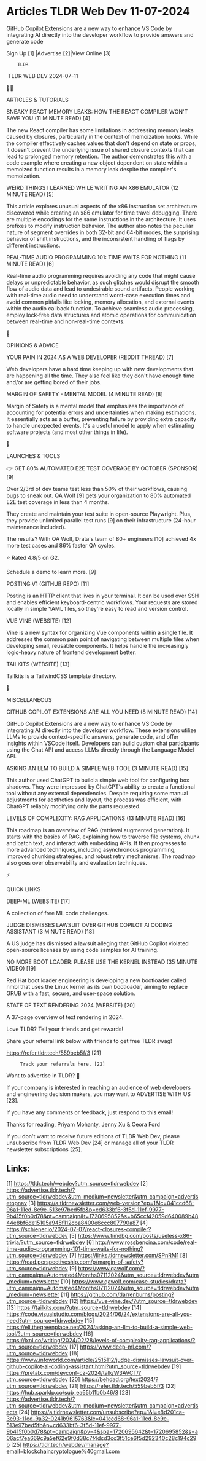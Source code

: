 # Articles TLDR Web Dev 11-07-2024

GitHub Copilot Extensions are a new way to enhance VS Code by
integrating AI directly into the developer workflow to provide answers
and generate code  

 Sign Up [1] |Advertise [2]|View Online [3] 

		TLDR 

 TLDR WEB DEV 2024-07-11

🧑‍💻 

ARTICLES & TUTORIALS

 SNEAKY REACT MEMORY LEAKS: HOW THE REACT COMPILER WON'T SAVE YOU (11
MINUTE READ) [4] 

 The new React compiler has some limitations in addressing memory
leaks caused by closures, particularly in the context of memoization
hooks. While the compiler effectively caches values that don't depend
on state or props, it doesn't prevent the underlying issue of shared
closure contexts that can lead to prolonged memory retention. The
author demonstrates this with a code example where creating a new
object dependent on state within a memoized function results in a
memory leak despite the compiler's memoization. 

 WEIRD THINGS I LEARNED WHILE WRITING AN X86 EMULATOR (12 MINUTE READ)
[5] 

 This article explores unusual aspects of the x86 instruction set
architecture discovered while creating an x86 emulator for time travel
debugging. There are multiple encodings for the same instructions in
the architecture. It uses prefixes to modify instruction behavior. The
author also notes the peculiar nature of segment overrides in both
32-bit and 64-bit modes, the surprising behavior of shift
instructions, and the inconsistent handling of flags by different
instructions. 

 REAL-TIME AUDIO PROGRAMMING 101: TIME WAITS FOR NOTHING (11 MINUTE
READ) [6] 

 Real-time audio programming requires avoiding any code that might
cause delays or unpredictable behavior, as such glitches would disrupt
the smooth flow of audio data and lead to undesirable sound artifacts.
People working with real-time audio need to understand worst-case
execution times and avoid common pitfalls like locking, memory
allocation, and external events within the audio callback function. To
achieve seamless audio processing, employ lock-free data structures
and atomic operations for communication between real-time and
non-real-time contexts. 

🧠 

OPINIONS & ADVICE

 YOUR PAIN IN 2024 AS A WEB DEVELOPER (REDDIT THREAD) [7] 

 Web developers have a hard time keeping up with new developments that
are happening all the time. They also feel like they don't have enough
time and/or are getting bored of their jobs. 

 MARGIN OF SAFETY - MENTAL MODEL (4 MINUTE READ) [8] 

 Margin of Safety is a mental model that emphasizes the importance of
accounting for potential errors and uncertainties when making
estimations. It essentially acts as a buffer, preventing failure by
providing extra capacity to handle unexpected events. It's a useful
model to apply when estimating software projects (and most other
things in life). 

🚀 

LAUNCHES & TOOLS

 👉 GET 80% AUTOMATED E2E TEST COVERAGE BY OCTOBER (SPONSOR) [9] 

 Over 2/3rd of dev teams test less than 50% of their workflows,
causing bugs to sneak out. QA Wolf [9] gets your organization to 80%
automated E2E test coverage in less than 4 months.

They create and maintain your test suite in open-source Playwright.
Plus, they provide unlimited parallel test runs [9] on their
infrastructure (24-hour maintenance included).

The results? With QA Wolf, Drata's team of 80+ engineers [10] achieved
4x more test cases and 86% faster QA cycles.

⭐ Rated 4.8/5 on G2.

Schedule a demo to learn more. [9]

 POSTING V1 (GITHUB REPO) [11] 

 Posting is an HTTP client that lives in your terminal. It can be used
over SSH and enables efficient keyboard-centric workflows. Your
requests are stored locally in simple YAML files, so they're easy to
read and version control. 

 VUE VINE (WEBSITE) [12] 

 Vine is a new syntax for organizing Vue components within a single
file. It addresses the common pain point of navigating between
multiple files when developing small, reusable components. It helps
handle the increasingly logic-heavy nature of frontend development
better. 

 TAILKITS (WEBSITE) [13] 

 Tailkits is a TailwindCSS template directory. 

🎁 

MISCELLANEOUS

 GITHUB COPILOT EXTENSIONS ARE ALL YOU NEED (8 MINUTE READ) [14] 

 GitHub Copilot Extensions are a new way to enhance VS Code by
integrating AI directly into the developer workflow. These extensions
utilize LLMs to provide context-specific answers, generate code, and
offer insights within VSCode itself. Developers can build custom chat
participants using the Chat API and access LLMs directly through the
Language Model API. 

 ASKING AN LLM TO BUILD A SIMPLE WEB TOOL (3 MINUTE READ) [15] 

 This author used ChatGPT to build a simple web tool for configuring
box shadows. They were impressed by ChatGPT's ability to create a
functional tool without any external dependencies. Despite requiring
some manual adjustments for aesthetics and layout, the process was
efficient, with ChatGPT reliably modifying only the parts requested. 

 LEVELS OF COMPLEXITY: RAG APPLICATIONS (13 MINUTE READ) [16] 

 This roadmap is an overview of RAG (retrieval augmented generation).
It starts with the basics of RAG, explaining how to traverse file
systems, chunk and batch text, and interact with embedding APIs. It
then progresses to more advanced techniques, including asynchronous
programming, improved chunking strategies, and robust retry
mechanisms. The roadmap also goes over observability and evaluation
techniques. 

⚡ 

QUICK LINKS

 DEEP-ML (WEBSITE) [17] 

 A collection of free ML code challenges. 

 JUDGE DISMISSES LAWSUIT OVER GITHUB COPILOT AI CODING ASSISTANT (3
MINUTE READ) [18] 

 A US judge has dismissed a lawsuit alleging that GitHub Copilot
violated open-source licenses by using code samples for AI training. 

 NO MORE BOOT LOADER: PLEASE USE THE KERNEL INSTEAD (35 MINUTE VIDEO)
[19] 

 Red Hat boot loader engineering is developing a new bootloader called
nmbl that uses the Linux kernel as its own bootloader, aiming to
replace GRUB with a fast, secure, and user-space solution. 

 STATE OF TEXT RENDERING 2024 (WEBSITE) [20] 

 A 37-page overview of text rendering in 2024. 

Love TLDR? Tell your friends and get rewards!

 Share your referral link below with friends to get free TLDR swag! 

 https://refer.tldr.tech/559beb5f/3 [21] 

		 Track your referrals here. [22] 

Want to advertise in TLDR? 📰

 If your company is interested in reaching an audience of web
developers and engineering decision makers, you may want to ADVERTISE
WITH US [23]. 

 If you have any comments or feedback, just respond to this email! 

Thanks for reading, 
Priyam Mohanty, Jenny Xu & Ceora Ford 

If you don't want to receive future editions of TLDR Web Dev, please
unsubscribe from TLDR Web Dev [24] or manage all of your TLDR
newsletter subscriptions [25]. 

 

Links:
------
[1] https://tldr.tech/webdev?utm_source=tldrwebdev
[2] https://advertise.tldr.tech/?utm_source=tldrwebdev&utm_medium=newsletter&utm_campaign=advertisetopnav
[3] https://a.tldrnewsletter.com/web-version?ep=1&lc=041ccd68-96a1-11ed-8e9e-513e97bed5fb&p=cd633bf6-3f5d-11ef-9977-9b415f0b0d78&pt=campaign&t=1720695852&s=b65ccf42059d640089b4844e8bf6de15105a945f112cba8400e6ccc807790a87
[4] https://schiener.io/2024-07-07/react-closures-compiler?utm_source=tldrwebdev
[5] https://www.timdbg.com/posts/useless-x86-trivia/?utm_source=tldrwebdev
[6] http://www.rossbencina.com/code/real-time-audio-programming-101-time-waits-for-nothing?utm_source=tldrwebdev
[7] https://links.tldrnewsletter.com/SPnRM1
[8] https://read.perspectiveship.com/p/margin-of-safety?utm_source=tldrwebdev
[9] https://www.qawolf.com/?utm_campaign=Automated4Months07112024&utm_source=tldrwebdev&utm_medium=newsletter
[10] https://www.qawolf.com/case-studies/drata?utm_campaign=Automated4Months07112024&utm_source=tldrwebdev&utm_medium=newsletter
[11] https://github.com/darrenburns/posting?utm_source=tldrwebdev
[12] https://vue-vine.dev/?utm_source=tldrwebdev
[13] https://tailkits.com/?utm_source=tldrwebdev
[14] https://code.visualstudio.com/blogs/2024/06/24/extensions-are-all-you-need?utm_source=tldrwebdev
[15] https://eli.thegreenplace.net/2024/asking-an-llm-to-build-a-simple-web-tool/?utm_source=tldrwebdev
[16] https://jxnl.co/writing/2024/02/28/levels-of-complexity-rag-applications/?utm_source=tldrwebdev
[17] https://www.deep-ml.com/?utm_source=tldrwebdev
[18] https://www.infoworld.com/article/2515112/judge-dismisses-lawsuit-over-github-copilot-ai-coding-assistant.html?utm_source=tldrwebdev
[19] https://pretalx.com/devconf-cz-2024/talk/W3AVCT/?utm_source=tldrwebdev
[20] https://behdad.org/text2024/?utm_source=tldrwebdev
[21] https://refer.tldr.tech/559beb5f/3
[22] https://hub.sparklp.co/sub_ea65b11b0b46/3
[23] https://advertise.tldr.tech/?utm_source=tldrwebdev&utm_medium=newsletter&utm_campaign=advertisecta
[24] https://a.tldrnewsletter.com/unsubscribe?ep=1&l=e8d201ca-3e93-11ed-9a32-0241b9615763&lc=041ccd68-96a1-11ed-8e9e-513e97bed5fb&p=cd633bf6-3f5d-11ef-9977-9b415f0b0d78&pt=campaign&pv=4&spa=1720695642&t=1720695852&s=a06acf7ea669c9a5ef62e9f0d38c7f4dcd3cc3f51ce6f5d292340c28c194c29b
[25] https://tldr.tech/webdev/manage?email=blockchaincryptologue%40gmail.com
